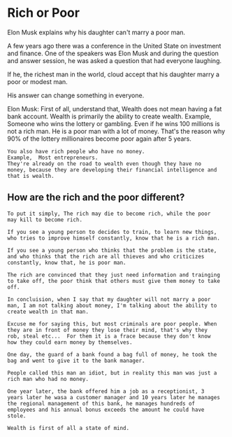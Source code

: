 # Rich or Poor
Elon Musk explains why his daughter can't marry a poor man.

A few years ago there was a conference in the United State on investment
and finance. One of the speakers was Elon Musk and during the question
and answer session, he was asked a question that had everyone laughing.

If he, the richest man in the world, cloud accept that his daughter
marry a poor or modest man.

His answer can change something in everyone.

Elon Musk: 
    First of all, understand that, Wealth does not mean having a
fat bank account. Wealth is primarily the ability to create wealth.
    Example, Someone who wins the lottery or gambling. Even if he wins
    100 millions is not a rich man. He is a poor man with a lot of
    money. That's the reason why 90% of the lottery millionaires become
    poor again after 5 years.

    You also have rich people who have no money.
    Example,  Most entrepreneurs.
    They're already on the road to wealth even though they have no
    money, because they are developing their financial intelligence and
    that is wealth.

## How are the rich and the poor different?
    To put it simply, The rich may die to become rich, while the poor
    may kill to become rich.

    If you see a young person to decides to train, to learn new things,
    who tries to improve himself constantly, know that he is a rich man.
    
    If you see a young person who thinks that the problem is the state,
    and who thinks that the rich are all thieves and who criticizes
    constantly, know that, he is poor man.

    The rich are convinced that they just need information and trainging
    to take off, the poor think that others must give them money to take
    off.

    In concluision, when I say that my daughter will not marry a poor
    man, I am not talking about money, I'm talking about the ability to
    create wealth in that man.

    Excuse me for saying this, but most criminals are poor people. When
    they are in front of money they lose their mind, that's why they
    rob, steal etc...  For them it is a frace because they don't know
    how they could earn money by themselves.

    One day, the guard of a bank found a bag full of money, he took the
    bag and went to give it to the bank manager.

    People called this man an idiot, but in reality this man was just a
    rich man who had no money.

    One year later, the bank offered him a job as a receptionist, 3
    years later he wasa a customer manager and 10 years later he manages
    the regional management of this bank, he manages hundreds of
    employees and his annual bonus exceeds the amount he could have
    stole.

    Wealth is first of all a state of mind.

